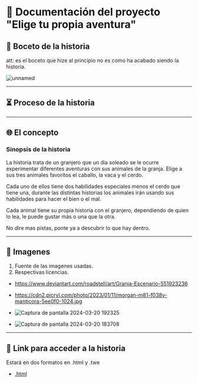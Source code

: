 # 📰 **Documentación del proyecto "Elige tu propia aventura"**

## 📓 **Boceto de la historia** 
att: es el boceto que hize al principio no es como ha acabado siendo la historia.

![unnamed](https://github.com/axckzz/J25-VideoGames/assets/144990882/c597e996-5442-4bca-9c49-7a34a1494198)

---

## ⏳ **Proceso de la historia**

---

## 🌐 **El concepto**
### **Sinopsis de la historia**

La historia trata de un granjero que un dia soleado se le ocurre experimentar diferentes aventuras con sus animales de la granja. Elige a sus tres animales favoritos el caballo, la vaca y el cerdo.

Cada uno de ellos tiene dos habilidades especiales menos el cerdo que tiene una, durante las distintas historias los animales irán usando sus habilidades para hacer el bien o el mal.

Cada animal tiene su propia historia con el granjero, dependiendo de quien lo lea, le puede gustar más o una que la otra.

No dire mas pistas, ponte ya a descubrir lo que hay dentro.

---

## 📄 **Imagenes**
1. Fuente de las imagenes usadas.
2. Respectivas licencias.

- https://www.deviantart.com/roadstell/art/Granja-Escenario-551923236
- https://cdn2.picryl.com/photo/2023/01/11/morgan-m81-f038v-manticora-5ee0f0-1024.jpg

- ![Captura de pantalla 2024-03-20 192325](https://github.com/axckzz/J25-VideoGames/assets/144990882/bde2d638-ae66-4845-ad01-0eb5cce34641)

- ![Captura de pantalla 2024-03-20 183708](https://github.com/axckzz/J25-VideoGames/assets/144990882/04b58ae4-2f0d-4276-a381-0ae8de4586e2)

---

## 🗻 **Link para acceder a la historia**

Estará en dos formatos en .html y .twe

- [.html](https://github.com/axckzz/J25-VideoGames/blob/main/ApuntesAsignatura-Video/Videojuego%20(1).html)

